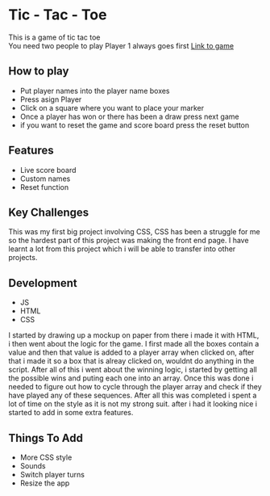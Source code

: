 # Tic - Tac - Toe
This is a game of tic tac toe<br/>
You need two people to play
Player 1 always goes first
<a href="https://jeremy3144.github.io/Tic-Tac-Toe-Project1"/> Link to game </a>

## How to play
- Put player names into the player name boxes
- Press asign Player
- Click on a square where you want to place your marker
- Once a player has won or there has been a draw press next game
- if you want to reset the game and score board press the reset button

## Features
- Live score board
- Custom names
- Reset function

## Key Challenges
This was my first big project involving CSS, CSS has been a struggle for me so the hardest part of this project was making the front end page.
I have learnt a lot from this project which i will be able to transfer into other projects.

## Development 
- JS 
- HTML
- CSS

I started by drawing up a mockup on paper from there i made it with HTML, i then went about the logic for the game.
I first made all the boxes contain a value and then that value is added to a player array when clicked on, after that i made it so a box that is alreay clicked on, wouldnt do anything in the script.
After all of this i went about the winning logic, i started by getting all the possible wins and puting each one into an array. Once this was done i needed to figure out how to cycle through the player array and check if they have played any of these sequences. After all this was completed i spent a lot of time on the style as it is not my strong suit. after i had it looking nice i started to add in some extra features.
## Things To Add
- More CSS style
- Sounds
- Switch player turns
- Resize the app
